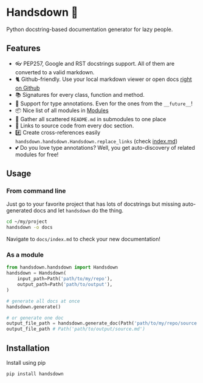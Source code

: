 # Handsdown 🙌

Python docstring-based documentation generator for lazy people.

## Features

- 👓 PEP257, Google and RST docstrings support. All of them are converted to a valid markdown.
- 🐈 Github-friendly. Use your local markdown viewer or open docs [right on Github](docs/index.md)
- 📚 Signatures for every class, function and method.
- 🚀 Support for type annotations. Even for the ones from the `__future__`!
- 📦 Nice list of all modules in [Modules](docs/index.md#modules)
- 🔎 Gather all scattered `README.md` in submodules to one place
- 🚧 Links to source code from every doc section.
- #️⃣ Create cross-references easily `handsdown.handsdown.Handsdown.replace_links` (check [index.md](docs/index.md#features))
- 💕 Do you love type annotations? Well, you get auto-discovery of related modules for free!

## Usage

### From command line

Just go to your favorite project that has lots of docstrings but missing auto-generated docs and let `handsdown` do the thing.

```bash
cd ~/my/project
handsdown -o docs
```

Navigate to `docs/index.md` to check your new documentation!

### As a module

```python
from handsdown.handsdown import Handsdown
handsdown = Handsdown(
    input_path=Path('path/to/my/repo'),
    output_path=Path('path/to/output'),
)

# generate all docs at once
handsdown.generate()

# or generate one doc
output_file_path = handsdown.generate_doc(Path('path/to/my/repo/source.py'))
output_file_path # Path('path/to/output/source.md')
```

## Installation

Install using pip

```bash
pip install handsdown
```